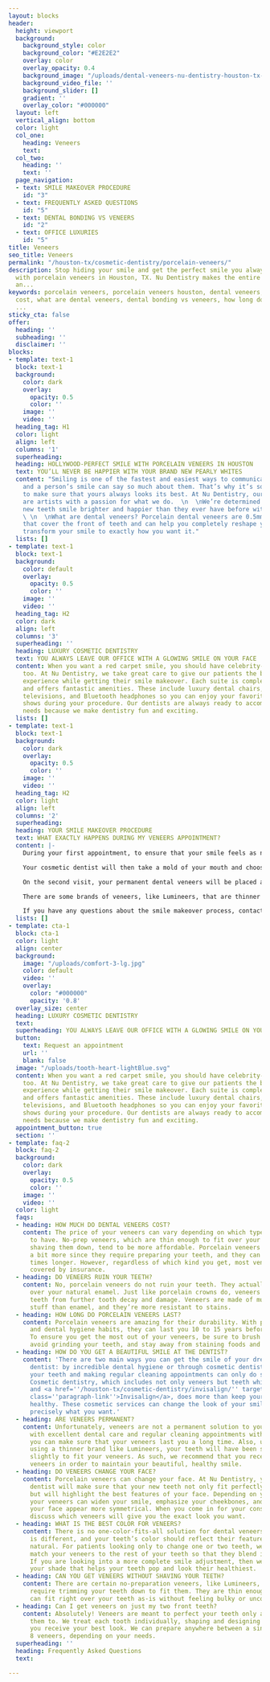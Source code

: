 ```yaml
---
layout: blocks
header:
  height: viewport
  background:
    background_style: color
    background_color: "#E2E2E2"
    overlay: color
    overlay_opacity: 0.4
    background_image: "/uploads/dental-veneers-nu-dentistry-houston-tx-hero.jpg"
    background_video_file: ''
    background_slider: []
    gradient: ''
    overlay_color: "#000000"
  layout: left
  vertical_align: bottom
  color: light
  col_one:
    heading: Veneers
    text: 
  col_two:
    heading: ''
    text: ''
  page_navigation:
  - text: SMILE MAKEOVER PROCEDURE
    id: "3"
  - text: FREQUENTLY ASKED QUESTIONS
    id: "5"
  - text: DENTAL BONDING VS VENEERS
    id: "2"
  - text: OFFICE LUXURIES
    id: "5"
title: Veneers
seo_title: Veneers
permalink: "/houston-tx/cosmetic-dentistry/porcelain-veneers/"
description: Stop hiding your smile and get the perfect smile you always dreamed of
  with porcelain veneers in Houston, TX. Nu Dentistry makes the entire process smooth
  an...
keywords: porcelain veneers, porcelain veneers houston, dental veneers, dental veneers
  cost, what are dental veneers, dental bonding vs veneers, how long do porcelain
  ...
sticky_cta: false
offer:
  heading: ''
  subheading: ''
  disclaimer: ''
blocks:
- template: text-1
  block: text-1
  background:
    color: dark
    overlay:
      opacity: 0.5
      color: ''
    image: ''
    video: ''
  heading_tag: H1
  color: light
  align: left
  columns: '1'
  superheading: 
  heading: HOLLYWOOD-PERFECT SMILE WITH PORCELAIN VENEERS IN HOUSTON
  text: YOU’LL NEVER BE HAPPIER WITH YOUR BRAND NEW PEARLY WHITES
  content: "Smiling is one of the fastest and easiest ways to communicate with others,
    and a person’s smile can say so much about them. That’s why it’s so important
    to make sure that yours always looks its best. At Nu Dentistry, our cosmetic dentists
    are artists with a passion for what we do.  \n  \nWe’re determined to make your
    new teeth smile brighter and happier than they ever have before with dental veneers.
    \ \n  \nWhat are dental veneers? Porcelain dental veneers are 0.5mm-thin shells
    that cover the front of teeth and can help you completely reshape your teeth and
    transform your smile to exactly how you want it."
  lists: []
- template: text-1
  block: text-1
  background:
    color: default
    overlay:
      opacity: 0.5
      color: ''
    image: ''
    video: ''
  heading_tag: H2
  color: dark
  align: left
  columns: '3'
  superheading: ''
  heading: LUXURY COSMETIC DENTISTRY
  text: YOU ALWAYS LEAVE OUR OFFICE WITH A GLOWING SMILE ON YOUR FACE
  content: When you want a red carpet smile, you should have celebrity-level comfort,
    too. At Nu Dentistry, we take great care to give our patients the best, most relaxing
    experience while getting their smile makeover. Each suite is completely private
    and offers fantastic amenities. These include luxury dental chairs, multiple streaming-capable
    televisions, and Bluetooth headphones so you can enjoy your favorite movies and
    shows during your procedure. Our dentists are always ready to accommodate your
    needs because we make dentistry fun and exciting.
  lists: []
- template: text-1
  block: text-1
  background:
    color: dark
    overlay:
      opacity: 0.5
      color: ''
    image: ''
    video: ''
  heading_tag: H2
  color: light
  align: left
  columns: '2'
  superheading: 
  heading: YOUR SMILE MAKEOVER PROCEDURE
  text: WHAT EXACTLY HAPPENS DURING MY VENEERS APPOINTMENT?
  content: |-
    During your first appointment, to ensure that your smile feels as natural as it looks, your teeth will be prepared by being lightly shaved down. This tooth preparation ensures that your porcelain veneers stay better on your teeth and don’t feel awkward or bulky in your mouth. It also allows for the removal of any potential decay you may have. At the end of this process, your teeth will be healthy and the right size for your veneers to slide right over them.

    Your cosmetic dentist will then take a mold of your mouth and choose a veneer color that will match or whiten your teeth, depending on your smile goals. The mold will be sent to a lab where your veneers will be made to custom-fit specific design and coloring. We will also be set up with temporary veneers during the week or two it takes for your permanent veneers to arrive.

    On the second visit, your permanent dental veneers will be placed and secured to your natural teeth. Our dentists will evaluate the fit, trimming, and adjusting as necessary to make sure that your new teeth are perfect. We make sure that there’s no room for error because we want your new smile to last for years.

    There are some brands of veneers, like Lumineers, that are thinner than traditional porcelain ones and do not require preparation. These no-prep veneers can be applied directly to the teeth after cleaning and polishing.

    If you have any questions about the smile makeover process, contact our office, and our team of experienced dentists will be happy to answer them.
  lists: []
- template: cta-1
  block: cta-1
  color: light
  align: center
  background:
    image: "/uploads/comfort-3-lg.jpg"
    color: default
    video: ''
    overlay:
      color: "#000000"
      opacity: '0.8'
  overlay_size: center
  heading: LUXURY COSMETIC DENTISTRY
  text: 
  superheading: YOU ALWAYS LEAVE OUR OFFICE WITH A GLOWING SMILE ON YOUR FACE
  button:
    text: Request an appointment
    url: ''
    blank: false
  image: "/uploads/tooth-heart-lightBlue.svg"
  content: When you want a red carpet smile, you should have celebrity-level comfort,
    too. At Nu Dentistry, we take great care to give our patients the best, most relaxing
    experience while getting their smile makeover. Each suite is completely private
    and offers fantastic amenities. These include luxury dental chairs, multiple streaming-capable
    televisions, and Bluetooth headphones so you can enjoy your favorite movies and
    shows during your procedure. Our dentists are always ready to accommodate your
    needs because we make dentistry fun and exciting.
  appointment_button: true
  section: ''
- template: faq-2
  block: faq-2
  background:
    color: dark
    overlay:
      opacity: 0.5
      color: ''
    image: ''
    video: ''
  color: light
  faqs:
  - heading: HOW MUCH DO DENTAL VENEERS COST?
    content: The price of your veneers can vary depending on which type you’re going
      to have. No-prep veneers, which are thin enough to fit over your teeth without
      shaving them down, tend to be more affordable. Porcelain veneers tend to cost
      a bit more since they require preparing your teeth, and they can last 2 to 3
      times longer. However, regardless of which kind you get, most veneers are not
      covered by insurance.
  - heading: DO VENEERS RUIN YOUR TEETH?
    content: No, porcelain veneers do not ruin your teeth. They actually have advantages
      over your natural enamel. Just like porcelain crowns do, veneers protect your
      teeth from further tooth decay and damage. Veneers are made of much sterner
      stuff than enamel, and they’re more resistant to stains.
  - heading: HOW LONG DO PORCELAIN VENEERS LAST?
    content: Porcelain veneers are amazing for their durability. With proper care
      and dental hygiene habits, they can last you 10 to 15 years before needing replacement.
      To ensure you get the most out of your veneers, be sure to brush and floss regularly,
      avoid grinding your teeth, and stay away from staining foods and drinks.
  - heading: HOW DO YOU GET A BEAUTIFUL SMILE AT THE DENTIST?
    content: 'There are two main ways you can get the smile of your dreams at the
      dentist: by incredible dental hygiene or through cosmetic dentistry. Brushing
      your teeth and making regular cleaning appointments can only do so much, however.
      Cosmetic dentistry, which includes not only veneers but teeth whitening, bonding,
      and <a href=''/houston-tx/cosmetic-dentistry/invisalign/'' target=''_blank''
      class=''paragraph-link''>Invisalign</a>, does more than keep your teeth beautifully
      healthy. These cosmetic services can change the look of your smile so that it’s
      precisely what you want.'
  - heading: ARE VENEERS PERMANENT?
    content: Unfortunately, veneers are not a permanent solution to your smile. However,
      with excellent dental care and regular cleaning appointments with your dentist,
      you can make sure that your veneers last you a long time. Also, unless you are
      using a thinner brand like Lumineers, your teeth will have been shaved down
      slightly to fit your veneers. As such, we recommend that you receive replacement
      veneers in order to maintain your beautiful, healthy smile.
  - heading: DO VENEERS CHANGE YOUR FACE?
    content: Porcelain veneers can change your face. At Nu Dentistry, your cosmetic
      dentist will make sure that your new teeth not only fit perfectly for you now
      but will highlight the best features of your face. Depending on your needs,
      your veneers can widen your smile, emphasize your cheekbones, and even make
      your face appear more symmetrical. When you come in for your consultation, we’ll
      discuss which veneers will give you the exact look you want.
  - heading: WHAT IS THE BEST COLOR FOR VENEERS?
    content: There is no one-color-fits-all solution for dental veneers. Each person
      is different, and your teeth’s color should reflect their features and look
      natural. For patients looking only to change one or two teeth, we perfectly
      match your veneers to the rest of your teeth so that they blend in flawlessly.
      If you are looking into a more complete smile adjustment, then we will select
      your shade that helps your teeth pop and look their healthiest.
  - heading: CAN YOU GET VENEERS WITHOUT SHAVING YOUR TEETH?
    content: There are certain no-preparation veneers, like Lumineers, that do not
      require trimming your teeth down to fit them. They are thin enough that they
      can fit right over your teeth as-is without feeling bulky or uncomfortable.
  - heading: Can I get veneers on just my two front teeth?
    content: Absolutely! Veneers are meant to perfect your teeth only as you want
      them to. We treat each tooth individually, shaping and designing them so that
      you receive your best look. We can prepare anywhere between a single to 6 or
      8 veneers, depending on your needs.
  superheading: ''
  heading: Frequently Asked Questions
  text: 

---
```

